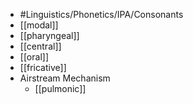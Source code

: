 - #Linguistics/Phonetics/IPA/Consonants
- [[modal]]
- [[pharyngeal]]
- [[central]]
- [[oral]]
- [[fricative]]
- Airstream Mechanism
	- [[pulmonic]]